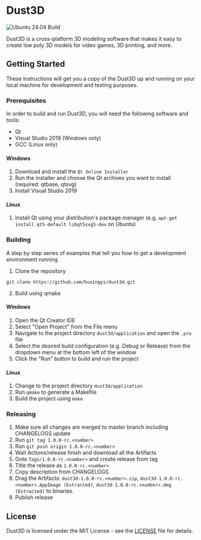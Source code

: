 # Dust3D

![Ubuntu 24.04 Build](https://img.shields.io/badge/Ubuntu%2024.04-Build%20Passing-green?logo=ubuntu&style=flat-square)

Dust3D is a cross-platform 3D modeling software that makes it easy to create low poly 3D models for video games, 3D printing, and more.

## Getting Started

These instructions will get you a copy of the Dust3D up and running on your local machine for development and testing purposes.

### Prerequisites

In order to build and run Dust3D, you will need the following software and tools:

- Qt
- Visual Studio 2019 (Windows only)
- GCC (Linux only)

#### Windows

1. Download and install the `Qt Online Installer`
2. Run the installer and choose the Qt archives you want to install (required: qtbase, qtsvg)
3. Install Visual Studio 2019

#### Linux

1. Install Qt using your distribution's package manager (e.g. `apt-get install qt5-default libqt5svg5-dev` on Ubuntu)

### Building

A step by step series of examples that tell you how to get a development environment running

1. Clone the repository
```
git clone https://github.com/huxingyi/dust3d.git
```

2. Build using qmake

#### Windows

1. Open the Qt Creator IDE
2. Select "Open Project" from the File menu
3. Navigate to the project directory `dust3d/application` and open the `.pro` file
4. Select the desired build configuration (e.g. Debug or Release) from the dropdown menu at the bottom left of the window
5. Click the "Run" button to build and run the project

#### Linux

1. Change to the project directory  `dust3d/application`
2. Run `qmake` to generate a Makefile
3. Build the project using `make`

### Releasing

1. Make sure all changes are merged to master branch including CHANGELOGS update
2. Run `git tag 1.0.0-rc.<number>`
3. Run `git push origin 1.0.0-rc.<number>`
4. Wait Actions/release finish and download all the Artifacts
5. Goto `Tags/1.0.0-rc.<number>` and create release from tag
6. Title the release as `1.0.0-rc.<number>`
7. Copy description from CHANGELOGS
8. Drag the Artifacts: `dust3d-1.0.0-rc.<number>.zip`, `dust3d-1.0.0-rc.<number>.AppImage (Extracted)`, `dust3d-1.0.0-rc.<number>.dmg (Extracted)` to binaries.
9. Publish release

## License

Dust3D is licensed under the MIT License - see the [LICENSE](https://github.com/huxingyi/dust3d/blob/master/LICENSE) file for details.

<!-- Sponsors begin --><!-- Sponsors end -->